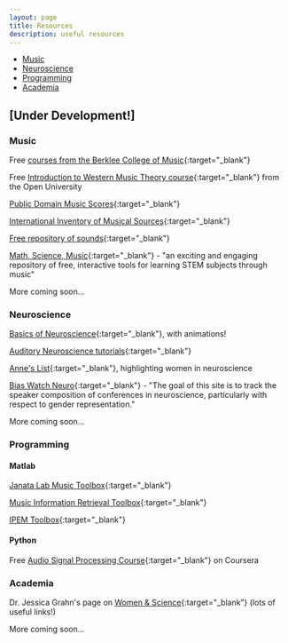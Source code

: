 ```yaml
---
layout: page
title: Resources
description: useful resources
---
```


<div class="navbar">
    <div class="navbar-inner">
        <ul class="nav">
            <li><a href="#music">Music</a></li>
            <li><a href="#neuroscience">Neuroscience</a></li>
            <li><a href="#programming">Programming</a></li>
            <li><a href="#academia">Academia</a></li>
        </ul>
    </div>
</div>

## [Under Development!]

### <a name="music"></a>Music

Free [courses from the Berklee College of Music](https://www.edx.org/school/berkleex){:target="_blank"}

Free [Introduction to Western Music Theory course](http://www.open.edu/openlearn/history-the-arts/culture/music/introduction-music-theory/content-section-0?active-tab=description-tab){:target="_blank"} from the Open University

[Public Domain Music Scores](http://imslp.org/wiki/Main_Page){:target="_blank"}

[International Inventory of Musical Sources](http://www.rism.info/){:target="_blank"}

[Free repository of sounds](https://freesound.org/){:target="_blank"}

[Math, Science, Music](https://mathsciencemusic.org/){:target="_blank"} - "an exciting and engaging repository of free, interactive tools for learning STEM subjects through music"

More coming soon... 

### <a name="neuroscience"></a>Neuroscience
[Basics of Neuroscience](https://neuroscience5e.sinauer.com/animations01.html){:target="_blank"}, with animations!

[Auditory Neuroscience tutorials](https://auditoryneuroscience.com/){:target="_blank"}

[Anne's List](https://anneslist.net/){:target="_blank"}, highlighting women in neuroscience  

[Bias Watch Neuro](https://biaswatchneuro.com/?wref=bif){:target="_blank"} - "The goal of this site is to track the speaker composition of conferences in neuroscience, particularly with respect to gender representation."  

More coming soon... 

### <a name="music"></a>Programming

#### Matlab
[Janata Lab Music Toolbox](http://atonal.ucdavis.edu/resources/software/jlmt/){:target="_blank"}  

[Music Information Retrieval Toolbox](https://www.jyu.fi/hytk/fi/laitokset/mutku/en/research/materials/mirtoolbox){:target="_blank"}  

[IPEM Toolbox](https://www.ugent.be/lw/kunstwetenschappen/en/research-groups/musicology/ipem/finishedprojects/ipem-toolbox.htm){:target="_blank"}

#### Python
Free [Audio Signal Processing Course](https://www.coursera.org/learn/audio-signal-processing){:target="_blank"} on Coursera

### <a name="music"></a>Academia

Dr. Jessica Grahn's page on [Women & Science](http://www.jessicagrahn.com/women--science.html){:target="_blank"} (lots of useful links!)

More coming soon... 
